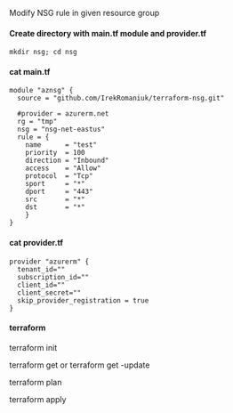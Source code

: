 Modify NSG rule in given resource group

#### Create directory with main.tf module and provider.tf

```
mkdir nsg; cd nsg
```

#### cat main.tf

```
module "aznsg" {
  source = "github.com/IrekRomaniuk/terraform-nsg.git"

  #provider = azurerm.net
  rg = "tmp"
  nsg = "nsg-net-eastus"
  rule = { 
    name      = "test"
    priority  = 100
    direction = "Inbound"
    access    = "Allow"
    protocol  = "Tcp"
    sport     = "*"
    dport     = "443"
    src       = "*"
    dst       = "*"
    }
}
```

#### cat provider.tf 

```
provider "azurerm" {
  tenant_id=""
  subscription_id=""
  client_id=""
  client_secret=""
  skip_provider_registration = true
}
```

#### terraform

terraform init

terraform get or terraform get -update

terraform plan

terraform apply


